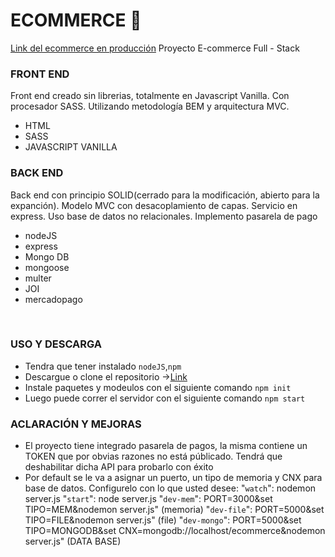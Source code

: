 # ECOMMERCE 🛒
[Link del ecommerce en producción](https://ecommerce-2022jlm.herokuapp.com/ "ABRIR")
Proyecto E-commerce Full - Stack 

### FRONT END 

Front end creado sin librerias, totalmente en Javascript Vanilla. Con procesador SASS. Utilizando metodología BEM y arquitectura MVC.
<br />
* HTML
* SASS
* JAVASCRIPT VANILLA


### BACK END

Back end con principio SOLID(cerrado para la modificación, abierto para la expanción). Modelo MVC con desacoplamiento de capas. Servicio en express. Uso base de datos no relacionales. Implemento pasarela de pago
<br />
* nodeJS
* express
* Mongo DB
* mongoose
* multer
* JOI
* mercadopago
<br />



### USO Y DESCARGA

* Tendra que tener instalado `nodeJS`,`npm`
* Descargue o clone el repositorio ->[Link](https://github.com/Jmoreyra93/ecommerce)
* Instale paquetes y modeulos con el siguiente comando `npm init`
* Luego puede correr el servidor con el siguiente comando `npm start`

### ACLARACIÓN Y MEJORAS

* El proyecto tiene integrado pasarela de pagos, la misma contiene un TOKEN que por obvias razones no está públicado. Tendrá que deshabilitar dicha API para probarlo con éxito
* Por default se le va a asignar un puerto, un tipo de memoria y CNX para base de datos. Configurelo con lo que usted desee:
    "`watch`": nodemon server.js
    "`start`": node server.js
    "`dev-mem`": PORT=3000&set TIPO=MEM&nodemon server.js" (memoria)
    "`dev-file`": PORT=5000&set TIPO=FILE&nodemon server.js" (file) 
    "`dev-mongo`": PORT=5000&set TIPO=MONGODB&set CNX=mongodb://localhost/ecommerce&nodemon server.js" (DATA BASE)
